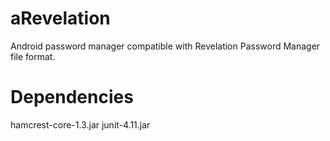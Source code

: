 aRevelation
===========
Android password manager compatible with Revelation Password Manager file format.

Dependencies
===========
hamcrest-core-1.3.jar
junit-4.11.jar